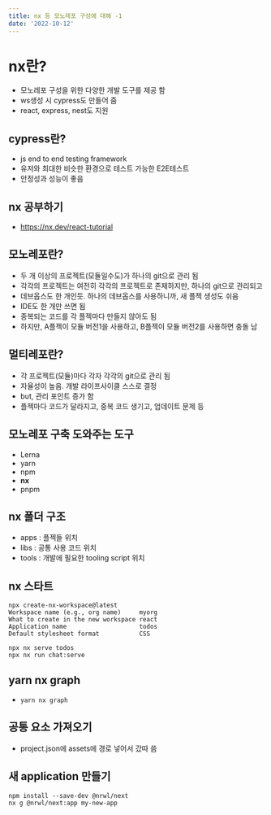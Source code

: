 ```yaml
---
title: nx 등 모노레포 구성에 대해 -1
date: '2022-10-12'
---
```


# nx란?
- 모노레포 구성을 위한 다양한 개발 도구를 제공 함
- ws생성 시 cypress도 만들어 줌
- react, express, nest도 지원

## cypress란?
- js end to end testing framework
- 유저와 최대한 비슷한 환경으로 테스트 가능한 E2E테스트
- 안정성과 성능이 좋음

## nx 공부하기
- https://nx.dev/react-tutorial

## 모노레포란?
- 두 개 이상의 프로젝트(모듈일수도)가 하나의 git으로 관리 됨
- 각각의 프로젝트는 여전히 각각의 프로젝트로 존재하지만, 하나의 git으로 관리되고
- 데브옵스도 한 개인듯. 하나의 데브옵스를 사용하니까, 새 플젝 생성도 쉬움
- IDE도 한 개만 쓰면 됨
- 중복되는 코드를 각 플젝마다 만들지 않아도 됨
- 하지만, A플젝이 모듈 버전1을 사용하고, B플젝이 모듈 버전2를 사용하면 충돌 남

## 멀티레포란?
- 각 프로젝트(모듈)마다 각자 각각의 git으로 관리 됨
- 자율성이 높음. 개발 라이프사이클 스스로 결정
- but, 관리 포인트 증가 함
- 플젝마다 코드가 달라지고, 중복 코드 생기고, 업데이트 문제 등

## 모노레포 구축 도와주는 도구
- Lerna
- yarn
- npm
- **nx**
- pnpm

## nx 폴더 구조
- apps : 플젝들 위치
- libs : 공통 사용 코드 위치
- tools : 개발에 필요한 tooling script 위치

## nx 스타트
```shell
npx create-nx-workspace@latest
Workspace name (e.g., org name)     myorg
What to create in the new workspace react
Application name                    todos
Default stylesheet format           CSS
```
```shell
npx nx serve todos
npx nx run chat:serve
```

## yarn nx graph
- `yarn nx graph`

## 공통 요소 가져오기
- project.json에 assets에 경로 넣어서 갔따 씀

## 새 application 만들기
```shell
npm install --save-dev @nrwl/next
nx g @nrwl/next:app my-new-app
```